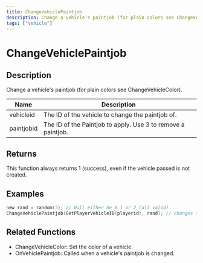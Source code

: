 ```yaml
---
title: ChangeVehiclePaintjob
description: Change a vehicle's paintjob (for plain colors see ChangeVehicleColor).
tags: ["vehicle"]
---
```


# ChangeVehiclePaintjob

## Description

Change a vehicle's paintjob (for plain colors see ChangeVehicleColor).

| Name       | Description                                                  |
| ---------- | ------------------------------------------------------------ |
| vehicleid  | The ID of the vehicle to change the paintjob of.             |
| paintjobid | The ID of the Paintjob to apply. Use 3 to remove a paintjob. |

## Returns

This function always returns 1 (success), even if the vehicle passed is not created.

## Examples

```c
new rand = random(3); // Will either be 0 1 or 2 (all valid)
ChangeVehiclePaintjob(GetPlayerVehicleID(playerid), rand); // changes the paintjob of the player's current vehicle to a random one
```

## Related Functions

- ChangeVehicleColor: Set the color of a vehicle.
- OnVehiclePaintjob: Called when a vehicle's paintjob is changed.
